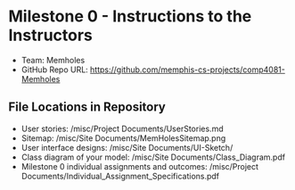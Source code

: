 # Milestone 0 - Instructions to the Instructors

- Team: Memholes
- GitHub Repo URL: https://github.com/memphis-cs-projects/comp4081-Memholes

## File Locations in Repository

- User stories: /misc/Project Documents/UserStories.md
- Sitemap: /misc/Site Documents/MemHolesSitemap.png
- User interface designs: /misc/Site Documents/UI-Sketch/
- Class diagram of your model: /misc/Site Documents/Class_Diagram.pdf
- Milestone 0 individual assignments and outcomes: /misc/Project Documents/Individual_Assignment_Specifications.pdf